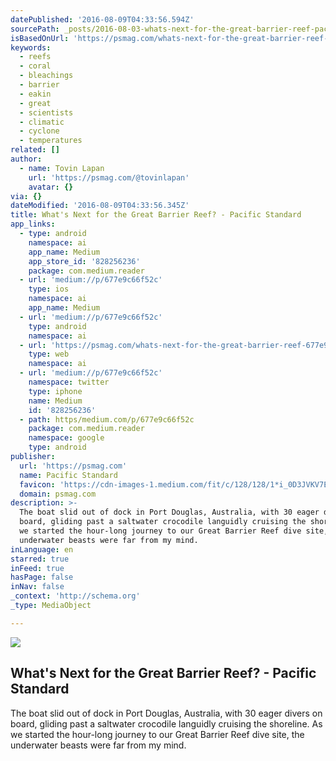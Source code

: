 ```yaml
---
datePublished: '2016-08-09T04:33:56.594Z'
sourcePath: _posts/2016-08-03-whats-next-for-the-great-barrier-reef-pacific-standard.md
isBasedOnUrl: 'https://psmag.com/whats-next-for-the-great-barrier-reef-677e9c66f52c#'
keywords:
  - reefs
  - coral
  - bleachings
  - barrier
  - eakin
  - great
  - scientists
  - climatic
  - cyclone
  - temperatures
related: []
author:
  - name: Tovin Lapan
    url: 'https://psmag.com/@tovinlapan'
    avatar: {}
via: {}
dateModified: '2016-08-09T04:33:56.345Z'
title: What's Next for the Great Barrier Reef? - Pacific Standard
app_links:
  - type: android
    namespace: ai
    app_name: Medium
    app_store_id: '828256236'
    package: com.medium.reader
  - url: 'medium://p/677e9c66f52c'
    type: ios
    namespace: ai
    app_name: Medium
  - url: 'medium://p/677e9c66f52c'
    type: android
    namespace: ai
  - url: 'https://psmag.com/whats-next-for-the-great-barrier-reef-677e9c66f52c'
    type: web
    namespace: ai
  - url: 'medium://p/677e9c66f52c'
    namespace: twitter
    type: iphone
    name: Medium
    id: '828256236'
  - path: https/medium.com/p/677e9c66f52c
    package: com.medium.reader
    namespace: google
    type: android
publisher:
  url: 'https://psmag.com'
  name: Pacific Standard
  favicon: 'https://cdn-images-1.medium.com/fit/c/128/128/1*i_0D3JVKV7EvSiLj4i0k0g.png'
  domain: psmag.com
description: >-
  The boat slid out of dock in Port Douglas, Australia, with 30 eager divers on
  board, gliding past a saltwater crocodile languidly cruising the shoreline. As
  we started the hour-long journey to our Great Barrier Reef dive site, the
  underwater beasts were far from my mind.
inLanguage: en
starred: true
inFeed: true
hasPage: false
inNav: false
_context: 'http://schema.org'
_type: MediaObject

---
```

<article style=""><img src="https://imgflo.herokuapp.com/graph/vahj1ThiexotieMo/3e9072bddf59442e1fdcb12eddf8b653/noop.jpeg?input=https%3A%2F%2Fcdn-images-1.medium.com%2Fmax%2F1200%2F1*iuU18-E3F1K03_W4qZzfpQ.jpeg" /><h1>What's Next for the Great Barrier Reef? - Pacific Standard</h1><p>The boat slid out of dock in Port Douglas, Australia, with 30 eager divers on board, gliding past a saltwater crocodile languidly cruising the shoreline. As we started the hour-long journey to our Great Barrier Reef dive site, the underwater beasts were far from my mind.</p></article>